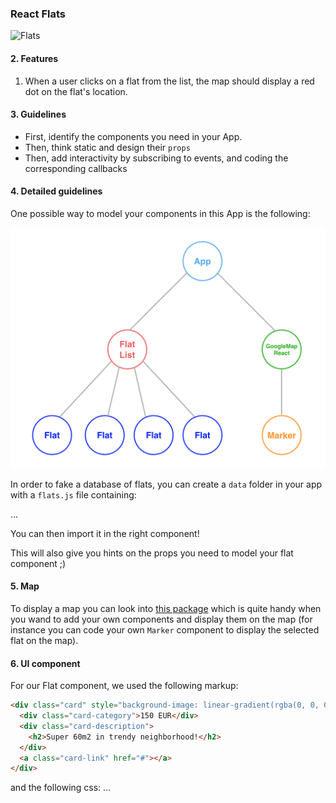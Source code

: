 ### React Flats

![Flats](https://raw.githubusercontent.com/lewagon/react-redux-images/master/react/flats.png)


#### 2. Features

1. When a user clicks on a flat from the list, the map should display a red dot on the flat's location.

#### 3. Guidelines

- First, identify the components you need in your App.
- Then, think static and design their `props`
- Then, add interactivity by subscribing to events, and coding the corresponding callbacks

#### 4. Detailed guidelines

One possible way to model your components in this App is the following:

![Components](https://raw.githubusercontent.com/lewagon/react-redux-images/master/react/components.png)

In order to fake a database of flats, you can create a `data` folder in your app with a `flats.js` file containing:

...

You can then import it in the right component!

This will also give you hints on the props you need to model your flat component ;)

#### 5. Map

To display a map you can look into [this package](https://github.com/istarkov/google-map-react) which is quite handy when you wand to add your own components and display them on the map (for instance you can code your own `Marker` component to display the selected flat on the map).

#### 6. UI component

For our Flat component, we used the following markup:
```html
<div class="card" style="background-image: linear-gradient(rgba(0, 0, 0, 0.3), rgba(0, 0, 0, 0.2)), url('https://raw.githubusercontent.com/lewagon/flats-boilerplate/master/images/flat3.jpg';);">
  <div class="card-category">150 EUR</div>
  <div class="card-description">
    <h2>Super 60m2 in trendy neighborhood!</h2>
  </div>
  <a class="card-link" href="#"></a>
</div>
```

and the following css:
...
